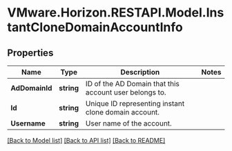 # VMware.Horizon.RESTAPI.Model.InstantCloneDomainAccountInfo
## Properties

Name | Type | Description | Notes
------------ | ------------- | ------------- | -------------
**AdDomainId** | **string** | ID of the AD Domain that this account user belongs to. | 
**Id** | **string** | Unique ID representing instant clone domain account. | 
**Username** | **string** | User name of the account. | 

[[Back to Model list]](../README.md#documentation-for-models) [[Back to API list]](../README.md#documentation-for-api-endpoints) [[Back to README]](../README.md)

